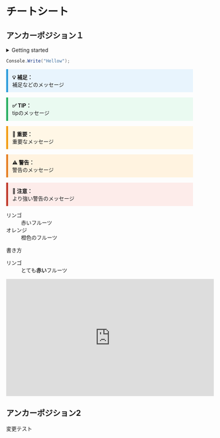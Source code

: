 # チートシート

## アンカーポジション１

<!-- 開閉できる仕組み -->
<details><summary> Getting started</summary>

  - [Quick start](quickstart.md)
  - [Writing more pages](more-pages.md)
  - [Custom navbar](custom-navbar.md)
  - [Cover page](cover.md)

</details>

<!-- プログラムの書き方 -->
```csharp
Console.Write("Hellow");
```

<!-- NOTE -->
<div style="border-left: 5px solid #2d9cdb; background: #e8f4fd; padding: 0.8em; margin: 1em 0;">
  <strong>💡 補足：</strong><br>
  補足などのメッセージ
</div>

<!-- TIP -->
<div style="border-left: 5px solid #27ae60; background: #eafaf1; padding: 0.8em; margin: 1em 0;">
  <strong>✅ TIP：</strong><br>
  tipのメッセージ
</div>

<!-- IMPORTANT -->
<div style="border-left: 5px solid #f39c12; background: #fff7e6; padding: 0.8em; margin: 1em 0;">
  <strong>📌 重要：</strong><br>
  重要なメッセージ
</div>

<!-- WARNING -->
<div style="border-left: 5px solid #e67e22; background: #fff3e0; padding: 0.8em; margin: 1em 0;">
  <strong>⚠️ 警告：</strong><br>
  警告のメッセージ
</div>

<!-- CAUTION -->
<div style="border-left: 5px solid #c0392b; background: #fdecea; padding: 0.8em; margin: 1em 0;">
  <strong>🚨 注意：</strong><br>
  より強い警告のメッセージ
</div>

<!-- 説明リスト -->
<dl>
  <dt>リンゴ</dt>
  <dd>赤いフルーツ</dd>
  <dt>オレンジ</dt>
  <dd>橙色のフルーツ</dd>
</dl>

<!-- 協調 -->
書き方
<dl>
  <dt>リンゴ</dt>
  <dd> とても<strong>赤い</strong>フルーツ </dd>
</dl>

<!-- 動画 -->
<iframe width="560" height="315" src="https://www.youtube.com/embed/hFZGztobbq8?si=c3Y79bOMmh6cFjDf" title="YouTube video player" frameborder="0" allow="accelerometer; autoplay; clipboard-write; encrypted-media; gyroscope; picture-in-picture; web-share" referrerpolicy="strict-origin-when-cross-origin" allowfullscreen></iframe>


## アンカーポジション2

変更テスト